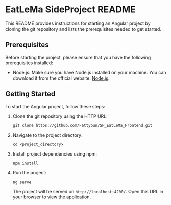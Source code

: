 # EatLeMa SideProject README

This README provides instructions for starting an Angular project by cloning the git repository and lists the prerequisites needed to get started.

## Prerequisites

Before starting the project, please ensure that you have the following prerequisites installed:

- Node.js: Make sure you have Node.js installed on your machine. You can download it from the official website: [Node.js](https://nodejs.org/).

## Getting Started

To start the Angular project, follow these steps:

1. Clone the git repository using the HTTP URL:
    
    ```
    git clone https://github.com/Fattybun/SP_EatLeMa_Frontend.git
    
    ```
    
2. Navigate to the project directory:
    
    ```
    cd <project_directory>
    
    ```
    
3. Install project dependencies using npm:
    
    ```
    npm install
    
    ```
    
4. Run the project:
    
    ```
    ng serve
    
    ```
    
    The project will be served on `http://localhost:4200/`. Open this URL in your browser to view the application.
    
